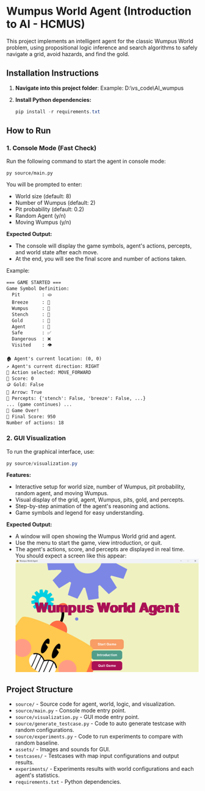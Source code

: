 # Wumpus World Agent (Introduction to AI - HCMUS)

This project implements an intelligent agent for the classic Wumpus World problem, using propositional logic inference and search algorithms to safely navigate a grid, avoid hazards, and find the gold.

## Installation Instructions

1. **Navigate into this project folder**:
	Example: D:\vs_code\AI_wumpus

2. **Install Python dependencies:**
	```powershell
	pip install -r requirements.txt
	```

## How to Run

### 1. Console Mode (Fast Check)

Run the following command to start the agent in console mode:

```terminal
py source/main.py
```

You will be prompted to enter:
- World size (default: 8)
- Number of Wumpus (default: 2)
- Pit probability (default: 0.2)
- Random Agent (y/n)
- Moving Wumpus (y/n)

**Expected Output:**
- The console will display the game symbols, agent's actions, percepts, and world state after each move.
- At the end, you will see the final score and number of actions taken.

Example:
```
=== GAME STARTED ===
Game Symbol Definition:
  Pit        : 🫓
  Breeze     : 💨
  Wumpus     : 👻
  Stench     : 💩
  Gold       : 🥇
  Agent      : 🤖
  Safe       : ✅
  Dangerous  : ❌
  Visited    : 👁️

🏚️ Agent's current location: (0, 0)
↗️ Agent's current direction: RIGHT
🦾 Action selected: MOVE_FORWARD
💯 Score: 0
🪙 Gold: False
🏹 Arrow: True
🧠 Percepts: {'stench': False, 'breeze': False, ...}
... (game continues) ...
🎯 Game Over!
💯 Final Score: 950
Number of actions: 18
```

### 2. GUI Visualization

To run the graphical interface, use:

```powershell
py source/visualization.py
```

**Features:**
- Interactive setup for world size, number of Wumpus, pit probability, random agent, and moving Wumpus.
- Visual display of the grid, agent, Wumpus, pits, gold, and percepts.
- Step-by-step animation of the agent's reasoning and actions.
- Game symbols and legend for easy understanding.

**Expected Output:**
- A window will open showing the Wumpus World grid and agent.
- Use the menu to start the game, view introduction, or quit.
- The agent's actions, score, and percepts are displayed in real time.  
You should expect a screen like this appear:
![image](./assets/menu_screen.png)


## Project Structure

- `source/` - Source code for agent, world, logic, and visualization.
- `source/main.py` - Console mode entry point.
- `source/visualization.py` - GUI mode entry point.
- `source/generate_testcase.py` - Code to auto generate testcase with random configurations.
- `source/experiments.py` - Code to run experiments to compare with random baseline.
- `assets/` - Images and sounds for GUI.
- `testcases/` - Testcases with map input configurations and output results.
- `experiments/` - Experiments results with world configurations and each agent's statistics.
- `requirements.txt` - Python dependencies.